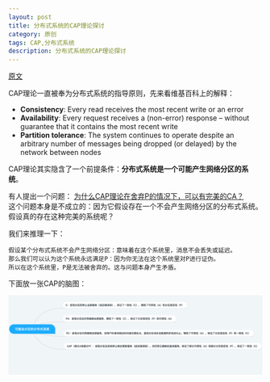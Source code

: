 ```yaml
---
layout: post
title: 分布式系统的CAP理论探讨
category: 原创
tags: CAP,分布式系统
description: 分布式系统的CAP理论探讨
---
```


[原文](https://zhuanlan.zhihu.com/p/40512502)

CAP理论一直被奉为分布式系统的指导原则，先来看维基百科上的解释：

* **Consistency**: Every read receives the most recent write or an error
* **Availability**: Every request receives a (non-error) response – without guarantee that it contains the most recent write
* **Partition tolerance**: The system continues to operate despite an arbitrary number of messages being dropped (or delayed) by the network between nodes

CAP理论其实隐含了一个前提条件：**分布式系统是一个可能产生网络分区的系统**。

有人提出一个问题：
[为什么CAP理论在舍弃P的情况下，可以有完美的CA？](https://www.zhihu.com/question/285878189)   
这个问题本身是不成立的：因为它假设存在一个不会产生网络分区的分布式系统。  
假设真的存在这种完美的系统呢？

我们来推理一下：

```
假设某个分布式系统不会产生网络分区：意味着在这个系统里，消息不会丢失或延迟。
那么我们可以认为这个系统永远满足P：因为你无法在这个系统里对P进行证伪。
所以在这个系统里，P是无法被舍弃的。这与问题本身产生矛盾。
```
下面放一张CAP的脑图： 
   
![](https://github.com/laosijikaichele/img-repo/raw/master/QQ20180725-115508%402x.png)

